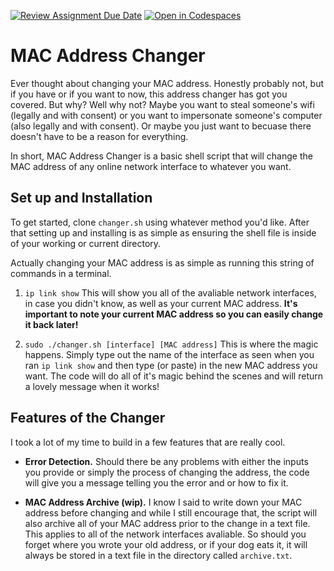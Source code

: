 [![Review Assignment Due Date](https://classroom.github.com/assets/deadline-readme-button-22041afd0340ce965d47ae6ef1cefeee28c7c493a6346c4f15d667ab976d596c.svg)](https://classroom.github.com/a/tp86o73G)
[![Open in Codespaces](https://classroom.github.com/assets/launch-codespace-2972f46106e565e64193e422d61a12cf1da4916b45550586e14ef0a7c637dd04.svg)](https://classroom.github.com/open-in-codespaces?assignment_repo_id=17729462)

# MAC Address Changer
Ever thought about changing your MAC address. Honestly probably not, but if you have or if you want to now, this address changer has got you covered. But why? Well why not? Maybe you want to steal someone's wifi (legally and with consent) or you want to impersonate someone's computer (also legally and with consent). Or maybe you just want to becuase there doesn't have to be a reason for everything.

In short, MAC Address Changer is a basic shell script that will change the MAC address of any online network interface to whatever you want.

## Set up and Installation

To get started, clone `changer.sh` using whatever method you'd like. After that setting up and installing is as simple as ensuring the shell file is inside of your working or current directory.

Actually changing your MAC address is as simple as running this string of commands in a terminal.

1. `ip link show` This will show you all of the avaliable network interfaces, in case you didn't know, as well as your current MAC address. __It's important to note your current MAC address so you can easily change it back later!__


2. `sudo ./changer.sh [interface] [MAC address]` This is where the magic happens. Simply type out the name of the interface as seen when you ran `ip link show` and then type (or paste) in the new MAC address you want. The code will do all of it's magic behind the scenes and will return a lovely message when it works!

## Features of the Changer

I took a lot of my time to build in a few features that are really cool.

- __Error Detection.__ Should there be any problems with either the inputs you provide or simply the process of changing the address, the code will give you a message telling you the error and or how to fix it.

- __MAC Address Archive (wip).__ I know I said to write down your MAC address before changing and while I still encourage that, the script will also archive all of your MAC address prior to the change in a text file. This applies to all of the network interfaces avaliable. So should you forget where you wrote your old address, or if your dog eats it, it will always be stored in a text file in the directory called `archive.txt`.